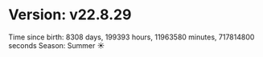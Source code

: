 # Version: v22.8.29
Time since birth: 8308 days, 199393 hours, 11963580 minutes, 717814800 seconds
Season: Summer ☀️
